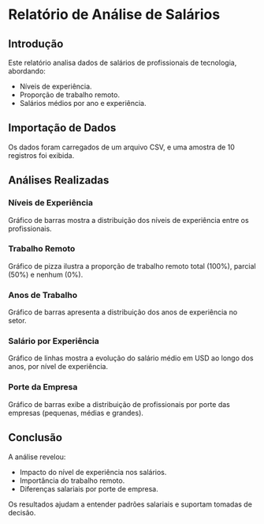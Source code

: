 # Relatório de Análise de Salários

## Introdução
Este relatório analisa dados de salários de profissionais de tecnologia, abordando:
- Níveis de experiência.
- Proporção de trabalho remoto.
- Salários médios por ano e experiência.

## Importação de Dados
Os dados foram carregados de um arquivo CSV, e uma amostra de 10 registros foi exibida.

## Análises Realizadas

### Níveis de Experiência
Gráfico de barras mostra a distribuição dos níveis de experiência entre os profissionais.

### Trabalho Remoto
Gráfico de pizza ilustra a proporção de trabalho remoto total (100%), parcial (50%) e nenhum (0%).

### Anos de Trabalho
Gráfico de barras apresenta a distribuição dos anos de experiência no setor.

### Salário por Experiência
Gráfico de linhas mostra a evolução do salário médio em USD ao longo dos anos, por nível de experiência.

### Porte da Empresa
Gráfico de barras exibe a distribuição de profissionais por porte das empresas (pequenas, médias e grandes).

## Conclusão
A análise revelou:
- Impacto do nível de experiência nos salários.
- Importância do trabalho remoto.
- Diferenças salariais por porte de empresa.

Os resultados ajudam a entender padrões salariais e suportam tomadas de decisão.

